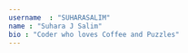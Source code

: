 ```yaml
---
username  : "SUHARASALIM"
name : "Suhara J Salim"
bio : "Coder who loves Coffee and Puzzles"
---
```

